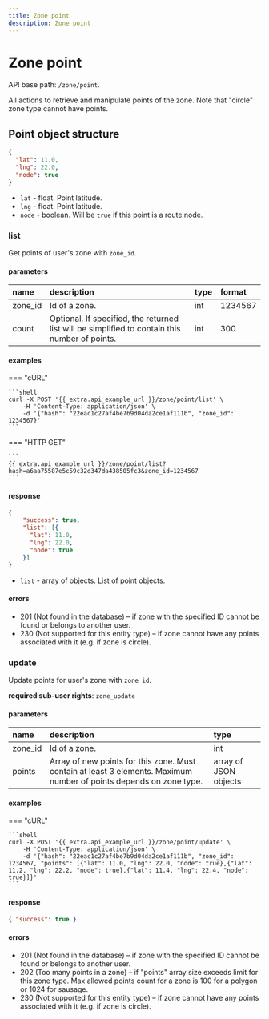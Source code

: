 ```yaml
---
title: Zone point
description: Zone point
---
```


# Zone point

API base path: `/zone/point`.

All actions to retrieve and manipulate points of the zone. Note that "circle" zone type cannot have points.

## Point object structure

```json
{
  "lat": 11.0,
  "lng": 22.0,
  "node": true
}
```

* `lat` - float. Point latitude.
* `lng` - float. Point latitude.
* `node` - boolean. Will be `true` if this point is a route node.

### list

Get points of user's zone with `zone_id`.

#### parameters

| name | description | type| format |
| :------ | :------ | :----- | :----- |
| zone_id | Id of a zone. | int | 1234567 |
| count | Optional. If specified, the returned list will be simplified to contain this number of points. | int | 300 |

#### examples

=== "cURL"

    ```shell
    curl -X POST '{{ extra.api_example_url }}/zone/point/list' \
        -H 'Content-Type: application/json' \ 
        -d '{"hash": "22eac1c27af4be7b9d04da2ce1af111b", "zone_id": 1234567}'
    ```

=== "HTTP GET"

    ```
    {{ extra.api_example_url }}/zone/point/list?hash=a6aa75587e5c59c32d347da438505fc3&zone_id=1234567
    ```

#### response
```json
{
    "success": true,
    "list": [{
      "lat": 11.0,
      "lng": 22.0,
      "node": true
    }]
}
```

* `list` - array of objects. List of point objects. 

#### errors
* 201 (Not found in the database) – if zone with the specified ID cannot be found or belongs to another user.
* 230 (Not supported for this entity type) – if zone cannot have any points associated with it (e.g. if zone is circle).

### update

Update points for user's zone with `zone_id`.

**required sub-user rights**: `zone_update`

#### parameters

| name | description | type|
| :------ | :------ | :----- |
| zone_id | Id of a zone. | int |
| points | Array of new points for this zone. Must contain at least 3 elements. Maximum number of points depends on zone type. | array of JSON objects |

#### examples

=== "cURL"

    ```shell
    curl -X POST '{{ extra.api_example_url }}/zone/point/update' \
        -H 'Content-Type: application/json' \ 
        -d '{"hash": "22eac1c27af4be7b9d04da2ce1af111b", "zone_id": 1234567, "points": [{"lat": 11.0, "lng": 22.0, "node": true},{"lat": 11.2, "lng": 22.2, "node": true},{"lat": 11.4, "lng": 22.4, "node": true}]}'
    ```

#### response
```json
{ "success": true }
```

#### errors

* 201 (Not found in the database) – if zone with the specified ID cannot be found or belongs to another user.
* 202 (Too many points in a zone) – if "points" array size exceeds limit for this zone type. Max allowed points count 
for a zone is 100 for a polygon or 1024 for sausage.
* 230 (Not supported for this entity type) – if zone cannot have any points associated with it (e.g. if zone is circle).
